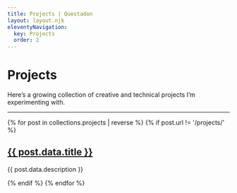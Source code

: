```yaml
---
title: Projects | Questadon
layout: layout.njk
eleventyNavigation:
  key: Projects
  order: 2
---
```


# Projects

Here’s a growing collection of creative and technical projects I’m experimenting with.

---

{% for post in collections.projects | reverse %}
  {% if post.url != '/projects/' %}
    <article class="post-preview">
      <h2><a href="{{ post.url }}">{{ post.data.title }}</a></h2>
      <p>{{ post.data.description }}</p>
    </article>
  {% endif %}
{% endfor %}
